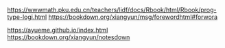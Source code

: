 https://wwwmath.pku.edu.cn/teachers/lidf/docs/Rbook/html/Rbook/prog-type-logi.html
https://bookdown.org/xiangyun/msg/forewordhtml#forwora

https://ayueme.github.io/index.html
https://bookdown.org/xiangyun/notesdown


